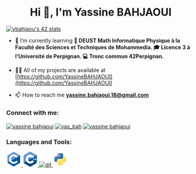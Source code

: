 <h1 align="center">Hi 👋, I'm Yassine BAHJAOUI</h1>

<a href="https://github.com/oakoudad/badge42"><img src="https://badge.mediaplus.ma/binary/ybahjaou?1337Badge=off&UM6P=off" alt="ybahjaou's 42 stats" /></a>

- 🌱 I’m currently learning **🔢 DEUST Math Informatique Physique à la Faculté des Sciences et Techniques de Mohammedia.
   🎓 Licence 3 à l'Université de Perpignan. 💻 Tronc commun 42Perpignan.**

- 👨‍💻 All of my projects are available at [https://github.com/YassineBAHJAOUI](https://github.com/YassineBAHJAOUI)

- 📫 How to reach me **yassine.bahjaoui.18@gmail.com**

<h3 align="left">Connect with me:</h3>
<p align="left">
<a href="https://linkedin.com/in/yassine bahjaoui" target="blank"><img align="center" src="https://raw.githubusercontent.com/rahuldkjain/github-profile-readme-generator/master/src/images/icons/Social/linked-in-alt.svg" alt="yassine bahjaoui" height="30" width="40" /></a>
<a href="https://instagram.com/yas_bah" target="blank"><img align="center" src="https://raw.githubusercontent.com/rahuldkjain/github-profile-readme-generator/master/src/images/icons/Social/instagram.svg" alt="yas_bah" height="30" width="40" /></a>
<a href="https://www.hackerrank.com/yassine_bahjaou1" target="blank"><img align="center" src="https://raw.githubusercontent.com/rahuldkjain/github-profile-readme-generator/master/src/images/icons/Social/hackerrank.svg" alt="yassine bahjaoui" height="30" width="40" /></a>
</p>

<h3 align="left">Languages and Tools:</h3>
<p align="left"> <a href="https://www.cprogramming.com/" target="_blank" rel="noreferrer"> <img src="https://raw.githubusercontent.com/devicons/devicon/master/icons/c/c-original.svg" alt="c" width="40" height="40"/> </a> <a href="https://www.w3schools.com/cpp/" target="_blank" rel="noreferrer"> <img src="https://raw.githubusercontent.com/devicons/devicon/master/icons/cplusplus/cplusplus-original.svg" alt="cplusplus" width="40" height="40"/> </a> <a href="https://git-scm.com/" target="_blank" rel="noreferrer"> <img src="https://www.vectorlogo.zone/logos/git-scm/git-scm-icon.svg" alt="git" width="40" height="40"/> </a> <a href="https://www.python.org" target="_blank" rel="noreferrer"> <img src="https://raw.githubusercontent.com/devicons/devicon/master/icons/python/python-original.svg" alt="python" width="40" height="40"/> </a> </p>
